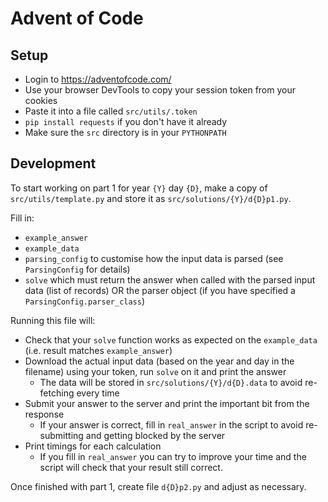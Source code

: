 # Advent of Code

## Setup
* Login to https://adventofcode.com/
* Use your browser DevTools to copy your session token from your cookies
* Paste it into a file called `src/utils/.token`
* `pip install requests` if you don't have it already
* Make sure the `src` directory is in your `PYTHONPATH` 

## Development
To start working on part 1 for year `{Y}` day `{D}`, make a copy of `src/utils/template.py` and store it as `src/solutions/{Y}/d{D}p1.py`.

Fill in:
* `example_answer`
* `example_data`
* `parsing_config` to customise how the input data is parsed (see `ParsingConfig` for details)
* `solve` which must return the answer when called with the parsed input data (list of records) OR the parser object (if you have specified a `ParsingConfig.parser_class`) 

Running this file will:
* Check that your `solve` function works as expected on the `example_data` (i.e. result matches `example_answer`)
* Download the actual input data (based on the year and day in the filename) using your token, run `solve` on it and print the answer
  * The data will be stored in `src/solutions/{Y}/d{D}.data` to avoid re-fetching every time
* Submit your answer to the server and print the important bit from the response
  * If your answer is correct, fill in `real_answer` in the script to avoid re-submitting and getting blocked by the server
* Print timings for each calculation 
  * If you fill in `real_answer` you can try to improve your time and the script will check that your result still correct.

Once finished with part 1, create file `d{D}p2.py` and adjust as necessary.
